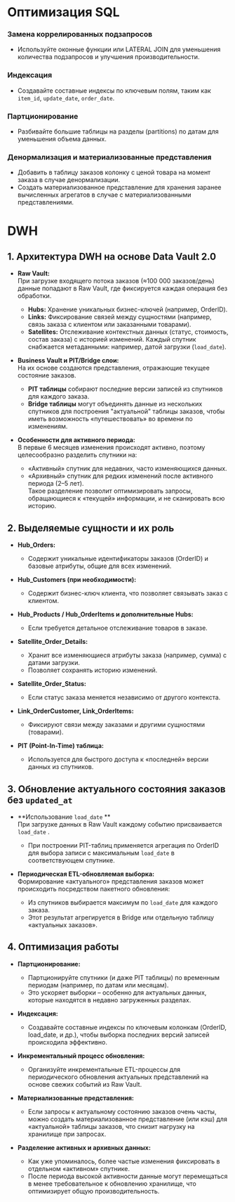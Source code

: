 # Оптимизация SQL

### Замена коррелированных подзапросов
- Используйте оконные функции или LATERAL JOIN для уменьшения количества подзапросов и улучшения производительности.

### Индексация
- Создавайте составные индексы по ключевым полям, таким как `item_id`, `update_date`, `order_date`.

### Партционирование
- Разбивайте большие таблицы на разделы (partitions) по датам для уменьшения объема данных.

### Денормализация и материализованные представления
- Добавить в таблицу заказов колонку с ценой товара на момент заказа в случае денормализации.
- Создать материализованное представление для хранения заранее вычисленных агрегатов в случае с материализованными представлениями.

# DWH 

## 1. Архитектура DWH на основе Data Vault 2.0

- **Raw Vault:**  
  При загрузке входящего потока заказов (≈100 000 заказов/день) данные попадают в Raw Vault, где фиксируется каждая операция без обработки.  
  - **Hubs:** Хранение уникальных бизнес-ключей (например, OrderID).  
  - **Links:** Фиксирование связей между сущностями (например, связь заказа с клиентом или заказанными товарами).  
  - **Satellites:** Отслеживание контекстных данных (статус, стоимость, состав заказа) с историей изменений. Каждый спутник снабжается метаданными: например, датой загрузки (`load_date`).

- **Business Vault и PIT/Bridge слои:**  
  На их основе создаются представления, отражающие текущее состояние заказов.  
  - **PIT таблицы** собирают последние версии записей из спутников для каждого заказа.  
  - **Bridge таблицы** могут объединять данные из нескольких спутников для построения "актуальной" таблицы заказов, чтобы иметь возможность «путешествовать» во времени по изменениям.

- **Особенности для активного периода:**  
  В первые 6 месяцев изменения происходят активно, поэтому целесообразно разделить спутники на:  
  - «Активный» спутник для недавних, часто изменяющихся данных.  
  - «Архивный» спутник для редких изменений после активного периода (2–5 лет).  
  Такое разделение позволит оптимизировать запросы, обращающиеся к «текущей» информации, и не сканировать всю историю.

## 2. Выделяемые сущности и их роль

- **Hub_Orders:**  
  - Содержит уникальные идентификаторы заказов (OrderID) и базовые атрибуты, общие для всех изменений.
  
- **Hub_Customers (при необходимости):**  
  - Содержит бизнес-ключ клиента, что позволяет связывать заказ с клиентом.

- **Hub_Products / Hub_OrderItems и дополнительные Hubs:**  
  - Если требуется детальное отслеживание товаров в заказе.

- **Satellite_Order_Details:**  
  - Хранит все изменяющиеся атрибуты заказа (например, сумма) с датами загрузки.  
  - Позволяет сохранять историю изменений.

- **Satellite_Order_Status:**  
  - Если статус заказа меняется независимо от другого контекста.

- **Link_OrderCustomer, Link_OrderItems:**  
  - Фиксируют связи между заказами и другими сущностями (товарами).

- **PIT (Point-In-Time) таблица:**  
  - Используется для быстрого доступа к «последней» версии данных из спутников.

## 3. Обновление актуального состояния заказов без `updated_at`

- **Использование `load_date` **  
  При загрузке данных в Raw Vault каждому событию присваивается `load_date` .  
  - При построении PIT-таблиц применяется агрегация по OrderID для выбора записи с максимальным `load_date` в соответствующем спутнике.
  
- **Периодическая ETL-обновляемая выборка:**  
  Формирование «актуального» представления заказов может происходить посредством пакетного обновления:  
  - Из спутников выбирается максимум по `load_date` для каждого заказа.  
  - Этот результат агрегируется в Bridge или отдельную таблицу «актуальных заказов».

## 4. Оптимизация работы 

- **Партционирование:**  
  - Партционируйте спутники (и даже PIT таблицы) по временным периодам (например, по датам или месяцам).  
  - Это ускоряет выборки – особенно для актуальных данных, которые находятся в недавно загруженных разделах.

- **Индексация:**  
  - Создавайте составные индексы по ключевым колонкам (OrderID, load_date, и др.), чтобы выборка последних версий записей происходила эффективно.

- **Инкрементальный процесс обновления:**  
  - Организуйте инкрементальные ETL-процессы для периодического обновления актуальных представлений на основе свежих событий из Raw Vault.

- **Материализованные представления:**  
  - Если запросы к актуальному состоянию заказов очень часты, можно создать материализованное представление (или кэш) для «актуальной» таблицы заказов, что снизит нагрузку на хранилище при запросах.

- **Разделение активных и архивных данных:**  
  - Как уже упоминалось, более частые изменения фиксировать в отдельном «активном» спутнике.  
  - После периода высокой активности данные могут перемещаться в менее требовательное к обновлению хранилище, что оптимизирует общую производительность.

